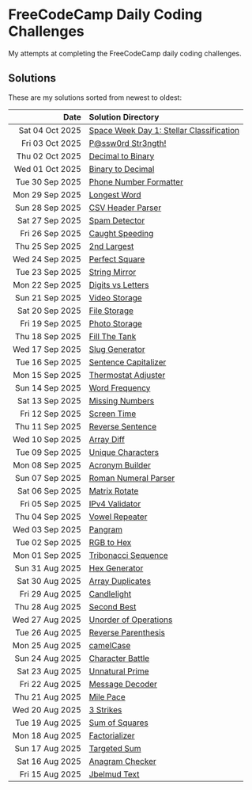 # FreeCodeCamp Daily Coding Challenges

My attempts at completing the FreeCodeCamp daily coding challenges.

## Solutions

These are my solutions sorted from newest to oldest:

| Date            | Solution Directory |
| --------------: | :----------------- |
| Sat 04 Oct 2025 | [Space Week Day 1: Stellar Classification](https://github.com/clintonkopotic/FreeCodeCampDailyCodingChallenges/tree/d28987e07eeacb23d8d7e60ce2d8384c51f8bf2a/2025/10/04%20-%20Space%20Week%20Day%201_%20Stellar%20Classification) |
| Fri 03 Oct 2025 | [P@ssw0rd Str3ngth!](https://github.com/clintonkopotic/FreeCodeCampDailyCodingChallenges/tree/f21a1e9ebd62d1c5cf22e6a875ee3602a419ce4d/2025/10/03%20-%20P%40ssw0rd%20Str3ngth!) |
| Thu 02 Oct 2025 | [Decimal to Binary](https://github.com/clintonkopotic/FreeCodeCampDailyCodingChallenges/tree/f3634e53c647c0c02f02607c2c38e0fbdecb313b/2025/10/02%20-%20Decimal%20to%20Binary) |
| Wed 01 Oct 2025 | [Binary to Decimal](https://github.com/clintonkopotic/FreeCodeCampDailyCodingChallenges/tree/648e21a7cae882e05bcd3340eced345776004611/2025/10/01%20-%20Binary%20to%20Decimal) |
| Tue 30 Sep 2025 | [Phone Number Formatter](https://github.com/clintonkopotic/FreeCodeCampDailyCodingChallenges/tree/0e99dad26e1c8bfe413a529d53b9e36b6f9f2795/2025/09/30%20-%20Phone%20Number%20Formatter) |
| Mon 29 Sep 2025 | [Longest Word](https://github.com/clintonkopotic/FreeCodeCampDailyCodingChallenges/tree/28f0f54410ec0703b0534829fea0a7709bcf505d/2025/09/29%20-%20Longest%20Word) |
| Sun 28 Sep 2025 | [CSV Header Parser](https://github.com/clintonkopotic/FreeCodeCampDailyCodingChallenges/tree/df92a366b603b670a906999f29efc57e390bef11/2025/09/28%20-%20CSV%20Header%20Parser) |
| Sat 27 Sep 2025 | [Spam Detector](https://github.com/clintonkopotic/FreeCodeCampDailyCodingChallenges/tree/8bd0ff4f908cc80238269b79c926e1480345fd5a/2025/09/27%20-%20Spam%20Detector) |
| Fri 26 Sep 2025 | [Caught Speeding](https://github.com/clintonkopotic/FreeCodeCampDailyCodingChallenges/tree/453695bc4f44dbaef9d11cf6b5ecdabc518ce66b/2025/09/26%20-%20Caught%20Speeding) |
| Thu 25 Sep 2025 | [2nd Largest](https://github.com/clintonkopotic/FreeCodeCampDailyCodingChallenges/tree/20c7e031b04bffc84697945a909da3c9113eef1a/2025/09/25%20-%202nd%20Largest) |
| Wed 24 Sep 2025 | [Perfect Square](https://github.com/clintonkopotic/FreeCodeCampDailyCodingChallenges/tree/4acf0a33f906031b3cc8a4de10fd9098c92acd86/2025/09/24%20-%20Perfect%20Square) |
| Tue 23 Sep 2025 | [String Mirror](https://github.com/clintonkopotic/FreeCodeCampDailyCodingChallenges/tree/1039a3216e7f93e740e57116a4db522064350bf9/2025/09/23%20-%20String%20Mirror) |
| Mon 22 Sep 2025 | [Digits vs Letters](https://github.com/clintonkopotic/FreeCodeCampDailyCodingChallenges/tree/74365a7f83e61b0709764f3dc0bd5b6a758d9087/2025/09/22%20-%20Digits%20vs%20Letters) |
| Sun 21 Sep 2025 | [Video Storage](https://github.com/clintonkopotic/FreeCodeCampDailyCodingChallenges/tree/0bffe108c116687782047a3c01d6d03d67981bf1/2025/09/21%20-%20Video%20Storage) |
| Sat 20 Sep 2025 | [File Storage](https://github.com/clintonkopotic/FreeCodeCampDailyCodingChallenges/tree/c0e99815a7a97dc429c37dccc54b095c246b4c4a/2025/09/20%20-%20File%20Storage) |
| Fri 19 Sep 2025 | [Photo Storage](https://github.com/clintonkopotic/FreeCodeCampDailyCodingChallenges/tree/46697b06adb9767c1732370416beaaf23970a7d8/2025/09/19%20-%20Photo%20Storage) |
| Thu 18 Sep 2025 | [Fill The Tank](https://github.com/clintonkopotic/FreeCodeCampDailyCodingChallenges/tree/63278971db71c9d48c45bd7a79515bf745495e1a/2025/09/18%20-%20Fill%20The%20Tank) |
| Wed 17 Sep 2025 | [Slug Generator](https://github.com/clintonkopotic/FreeCodeCampDailyCodingChallenges/tree/aa59e761d559d8e734ffc2c54880998da7520753/2025/09/17%20-%20Slug%20Generator) |
| Tue 16 Sep 2025 | [Sentence Capitalizer](https://github.com/clintonkopotic/FreeCodeCampDailyCodingChallenges/tree/1a32f3c84bb80ef7bbbaa7bb4c27d8d64a51c6e4/2025/09/16%20-%20Sentence%20Capitalizer) |
| Mon 15 Sep 2025 | [Thermostat Adjuster](https://github.com/clintonkopotic/FreeCodeCampDailyCodingChallenges/tree/2e73a42aaf568d33db31fbc99da3b97212757d14/2025/09/15%20-%20Thermostat%20Adjuster) |
| Sun 14 Sep 2025 | [Word Frequency](https://github.com/clintonkopotic/FreeCodeCampDailyCodingChallenges/tree/c59cf857d3b99258f5e06eecdaa625f859151b3d/2025/09/14%20-%20Word%20Frequency) |
| Sat 13 Sep 2025 | [Missing Numbers](https://github.com/clintonkopotic/FreeCodeCampDailyCodingChallenges/tree/db525d9c1b54b5a48af67880f7aa40fe7640ea9c/2025/09/13%20-%20Missing%20Numbers) |
| Fri 12 Sep 2025 | [Screen Time](https://github.com/clintonkopotic/FreeCodeCampDailyCodingChallenges/tree/bc8f8d3a73aef8bda4280d958b784c5ba2c3f3f7/2025/09/12%20-%20Screen%20Time) |
| Thu 11 Sep 2025 | [Reverse Sentence](https://github.com/clintonkopotic/FreeCodeCampDailyCodingChallenges/tree/5cd511a129eb7ff97774003ac3eba7fae33364cc/2025/09/11%20-%20Reverse%20Sentence) |
| Wed 10 Sep 2025 | [Array Diff](https://github.com/clintonkopotic/FreeCodeCampDailyCodingChallenges/tree/3b69e74f8299f98db75e66313b14a4608e084c5f/2025/09/10%20-%20Array%20Diff) |
| Tue 09 Sep 2025 | [Unique Characters](https://github.com/clintonkopotic/FreeCodeCampDailyCodingChallenges/tree/ff6a7c63de8279af1963b590116f5a870fbf0f7f/2025/09/09%20-%20Unique%20Characters) |
| Mon 08 Sep 2025 | [Acronym Builder](https://github.com/clintonkopotic/FreeCodeCampDailyCodingChallenges/tree/ff6a7c63de8279af1963b590116f5a870fbf0f7f/2025/09/08%20-%20Acronym%20Builder) |
| Sun 07 Sep 2025 | [Roman Numeral Parser](https://github.com/clintonkopotic/FreeCodeCampDailyCodingChallenges/tree/ff6a7c63de8279af1963b590116f5a870fbf0f7f/2025/09/07%20-%20Roman%20Numeral%20Parser) |
| Sat 06 Sep 2025 | [Matrix Rotate](https://github.com/clintonkopotic/FreeCodeCampDailyCodingChallenges/tree/3f21c5b5ed3802b01c0d4377c0e0b73c7f03e229/2025/09/06%20-%20Matrix%20Rotate) |
| Fri 05 Sep 2025 | [IPv4 Validator](https://github.com/clintonkopotic/FreeCodeCampDailyCodingChallenges/tree/e486d2924f6ae7fd17defc11e1c131297ae8a31f/2025/09/05%20-%20IPv4%20Validator) |
| Thu 04 Sep 2025 | [Vowel Repeater](https://github.com/clintonkopotic/FreeCodeCampDailyCodingChallenges/tree/967b8387e5fb105e000c3781da463efefd76c2b9/2025/09/04%20-%20Vowel%20Repeater) |
| Wed 03 Sep 2025 | [Pangram](https://github.com/clintonkopotic/FreeCodeCampDailyCodingChallenges/tree/46697b06adb9767c1732370416beaaf23970a7d8/2025/09/03%20-%20Pangram) |
| Tue 02 Sep 2025 | [RGB to Hex](https://github.com/clintonkopotic/FreeCodeCampDailyCodingChallenges/tree/212e11dbfb2880608d5eebe56c5743644d360a89/2025/09/02%20-%20RGB%20to%20Hex) |
| Mon 01 Sep 2025 | [Tribonacci Sequence](https://github.com/clintonkopotic/FreeCodeCampDailyCodingChallenges/tree/cd084ea76b513ba199dac6a61fb637c17adb7aa4/2025/09/01%20-%20Tribonacci%20Sequence) |
| Sun 31 Aug 2025 | [Hex Generator](https://github.com/clintonkopotic/FreeCodeCampDailyCodingChallenges/tree/ad5ac08d3c8f68b31562fff9acfc814150d5a1cb/2025/08/31%20-%20Hex%20Generator) |
| Sat 30 Aug 2025 | [Array Duplicates](https://github.com/clintonkopotic/FreeCodeCampDailyCodingChallenges/tree/7163a45756b031cefda848bd7e22530a6854ba18/2025/08/30%20-%20Array%20Duplicates) |
| Fri 29 Aug 2025 | [Candlelight](https://github.com/clintonkopotic/FreeCodeCampDailyCodingChallenges/tree/8fafbfa322278717ba8ebea0faf48fa6559f397d/2025/08/29%20-%20Candlelight) |
| Thu 28 Aug 2025 | [Second Best](https://github.com/clintonkopotic/FreeCodeCampDailyCodingChallenges/tree/6794392752a54e539e23cd0095ec5a6a8f9e8c23/2025/08/28%20-%20Second%20Best) |
| Wed 27 Aug 2025 | [Unorder of Operations](https://github.com/clintonkopotic/FreeCodeCampDailyCodingChallenges/tree/4c3bdd28d985e32233da707615a0250dbf1b0351/2025/08/27%20-%20Unorder%20of%20Operations) |
| Tue 26 Aug 2025 | [Reverse Parenthesis](https://github.com/clintonkopotic/FreeCodeCampDailyCodingChallenges/tree/d18e853fafdb436a13c35adc77b62768f8153e90/2025/08/26%20-%20Reverse%20Parenthesis) |
| Mon 25 Aug 2025 | [camelCase](https://github.com/clintonkopotic/FreeCodeCampDailyCodingChallenges/tree/ac828b473b5e9c6950fb4b80aab8ed7fda5f8598/2025/08/25%20-%20camelCase) |
| Sun 24 Aug 2025 | [Character Battle](https://github.com/clintonkopotic/FreeCodeCampDailyCodingChallenges/tree/edecc80471237f493d5cb8c2446ccaaf6dae95be/2025/08/24%20-%20Character%20Battle) |
| Sat 23 Aug 2025 | [Unnatural Prime](https://github.com/clintonkopotic/FreeCodeCampDailyCodingChallenges/tree/c12c1a1a47c222d6cf42b0f0bc08ad93fd3a9e5e/2025/08/23%20-%20Unnatural%20Prime) |
| Fri 22 Aug 2025 | [Message Decoder](https://github.com/clintonkopotic/FreeCodeCampDailyCodingChallenges/tree/e1bc51517c638fa41b83e6f34a05412a9cc22adb/2025/08/22%20-%20Message%20Decoder) |
| Thu 21 Aug 2025 | [Mile Pace](https://github.com/clintonkopotic/FreeCodeCampDailyCodingChallenges/tree/e6aafa2e0cb034388223da13d953143ac125e042/2025/08/21%20-%20Mile%20Pace) |
| Wed 20 Aug 2025 | [3 Strikes](https://github.com/clintonkopotic/FreeCodeCampDailyCodingChallenges/tree/fddb0be94c86dc9e1410be82b259a8fc0cd8f8d2/2025/08/20%20-%203%20Strikes) |
| Tue 19 Aug 2025 | [Sum of Squares](https://github.com/clintonkopotic/FreeCodeCampDailyCodingChallenges/tree/8c6290c6eb5b0c982afaf428f9998edb13af1ba2/2025/08/19%20-%20Sum%20of%20Squares) |
| Mon 18 Aug 2025 | [Factorializer](https://github.com/clintonkopotic/FreeCodeCampDailyCodingChallenges/tree/c298bb3657a948080d9af73a52f33f696b70052a/2025/08/18%20-%20Factorializer) |
| Sun 17 Aug 2025 | [Targeted Sum](https://github.com/clintonkopotic/FreeCodeCampDailyCodingChallenges/tree/745b6976eec2444f281ac157e010d84e091cec2f/2025/08/17%20-%20Targeted%20Sum) |
| Sat 16 Aug 2025 | [Anagram Checker](https://github.com/clintonkopotic/FreeCodeCampDailyCodingChallenges/tree/811d271443376a60efd307a0b2367d34ad84ac3b/2025/08/16%20-%20Anagram%20Checker) |
| Fri 15 Aug 2025 | [Jbelmud Text](https://github.com/clintonkopotic/FreeCodeCampDailyCodingChallenges/tree/d8f6b4168cf736f0668def6a2481a9578cfb4907/2025/08/15%20-%20Jbelmud%20Text) |
